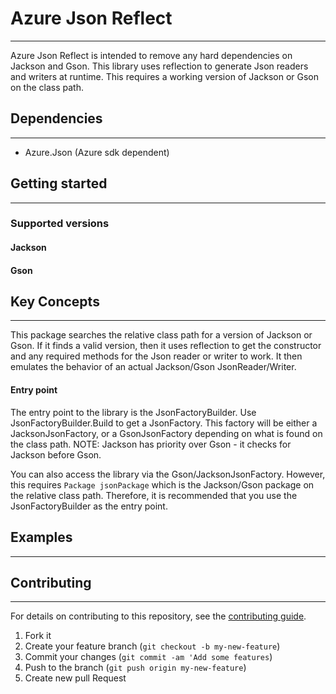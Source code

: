 # Azure Json Reflect
***
Azure Json Reflect is intended to remove any hard dependencies on Jackson and Gson.
This library uses reflection to generate Json readers and writers at runtime. 
This requires a working version of Jackson or Gson on the class path. 

## Dependencies
***
- Azure.Json (Azure sdk dependent)

## Getting started
***

### Supported versions

#### Jackson

#### Gson

## Key Concepts
***
This package searches the relative class path for a version of Jackson or Gson.
If it finds a valid version, then it uses reflection to get the constructor and 
any required methods for the Json reader or writer to work. It then emulates the behavior 
of an actual Jackson/Gson JsonReader/Writer.

#### Entry point
The entry point to the library is the JsonFactoryBuilder. 
Use JsonFactoryBuilder.Build to get a JsonFactory. This factory will be either a 
JacksonJsonFactory, or a GsonJsonFactory depending on what is found on the class path. 
NOTE: Jackson has priority over Gson - it checks for Jackson before Gson. 

You can also access the library via the Gson/JacksonJsonFactory. However, this requires 
`Package jsonPackage` which is the Jackson/Gson package on the relative class path. Therefore, 
it is recommended that you use the JsonFactoryBuilder as the entry point.



## Examples
***


## Contributing
***
For details on contributing to this repository, see the <a href="https://github.com/Azure/azure-sdk-for-java/blob/main/CONTRIBUTING.md"> contributing guide</a>.
1. Fork it
2. Create your feature branch (`git checkout -b my-new-feature`)
3. Commit your changes (`git commit -am 'Add some features`)
4. Push to the branch (`git push origin my-new-feature`)
5. Create new pull Request
